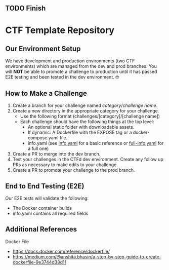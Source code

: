 
## TODO Finish

# CTF Template Repository 

## Our Environment Setup  
We have development and production environments (two CTF environments) which are managed from the dev and prod branches. You will **NOT** be able to promote a challenge to production until it has passed E2E testing and been tested in the dev environment. 🤓

## How to Make a Challenge


1. Create a branch for your challenge named *category*/*challenge name*.
2. Create a new directory in the appropriate category for your challenge.
    - Use the following format (challenges/[category]/[challenge name])
    - Each challenge should have the following things at the top level:
        - An optional static folder with downloadable assets.
        - If dynamic: A Dockerfile with the EXPOSE tag or a docker-compose.yaml file.
        - info.yaml (see [info.yaml](./refs/info.yaml) for a basic reference or [full-info.yaml](./refs/full-info.yaml) for a full one)
3. Create a PR to merge into the dev branch.
4. Test your challenges in the CTFd dev environment. Create any follow up PRs as necessary to make edits to your challenge. 
5. Create a PR to promote your challenge to the prod branch.


## End to End Testing (E2E)
Our E2E tests will validate the following:
- The Docker container builds 
- info.yaml contains all required fields 

## Additional References
Docker File
- https://docs.docker.com/reference/dockerfile/
- https://medium.com/@anshita.bhasin/a-step-by-step-guide-to-create-dockerfile-9e3744d38d11

